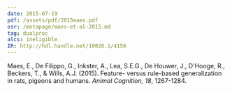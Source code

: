 ```yaml
---
date: 2015-07-19
pdf: /assets/pdf/2015maes.pdf
osr: /metapage/maes-et-al-2015.md
tag: dualproc
alcs: ineligible
IR: http://hdl.handle.net/10026.1/4156
---
```


Maes, E., De Filippo, G., Inkster, A., Lea, S.E.G., De Houwer, J., D'Hooge, R., Beckers, T., & Wills, A.J. (2015). Feature- versus rule-based generalization in rats, pigeons and humans. _Animal Cognition, 18_, 1267-1284. 
